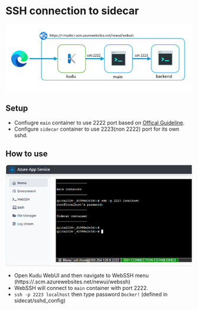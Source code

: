 # SSH connection to sidecar

![](ssh_image1.png)

## Setup
- Confiugre `main` container to use 2222 port based on [Offical Guideline](https://learn.microsoft.com/en-us/azure/app-service/configure-custom-container?tabs=debian&pivots=container-linux#enable-ssh).
- Configure `sidecar` container to use 2223(non 2222) port for its own sshd.

## How to use

![](ssh_image2.png)

- Open Kudu WebUI and then navigate to WebSSH menu (https://<SiteName>.scm.azurewebsites.net/newui/webssh)
- WebSSH will connect to `main` container with port 2222.
- `ssh -p 2223 localhost` then type password `Docker!` (defined in sidecat/sshd_config)
